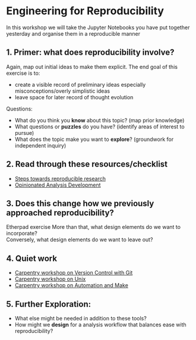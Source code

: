 # Engineering for Reproducibility

In this workshop we will take the Jupyter Notebooks you have put together yesterday and organise them in a reproducible manner

## 1. Primer: what does reproducibility involve? 

Again, map out initial ideas to make them explicit. The end goal of this exercise is to:

- create a visible record of preliminary ideas especially misconceptions/overly simplistic ideas
- leave space for later record of thought evolution

Questions: 
- What do you think you **know** about this topic? (map prior knowledge)
- What questions or **puzzles** do you have? (identify areas of interest to pursue) 
- What does the topic make you want to **explore**? (groundwork for independent inquiry)

## 2. Read through these resources/checklist

- [Steps towards reproducible research](http://kbroman.org/steps2rr/) 
- [Opinionated Analysis Development](https://peerj.com/preprints/3210/)

## 3. Does this change how we previously approached reproducibility?
Etherpad exercise
More than that, what design elements do we want to incorporate?  
Conversely, what design elements do we want to leave out?

## 4. Quiet work 

- [Carpentry workshop on Version Control with Git](http://swcarpentry.github.io/git-novice/)
- [Carpentry workshop on Unix](http://swcarpentry.github.io/git-novice/)
- [Carpentry workshop on Automation and Make](http://swcarpentry.github.io/make-novice/)

## 5. Further Exploration: 

- What else might be needed in addition to these tools?  
- How might we **design** for a analysis workflow that balances ease with reproducibility? 
